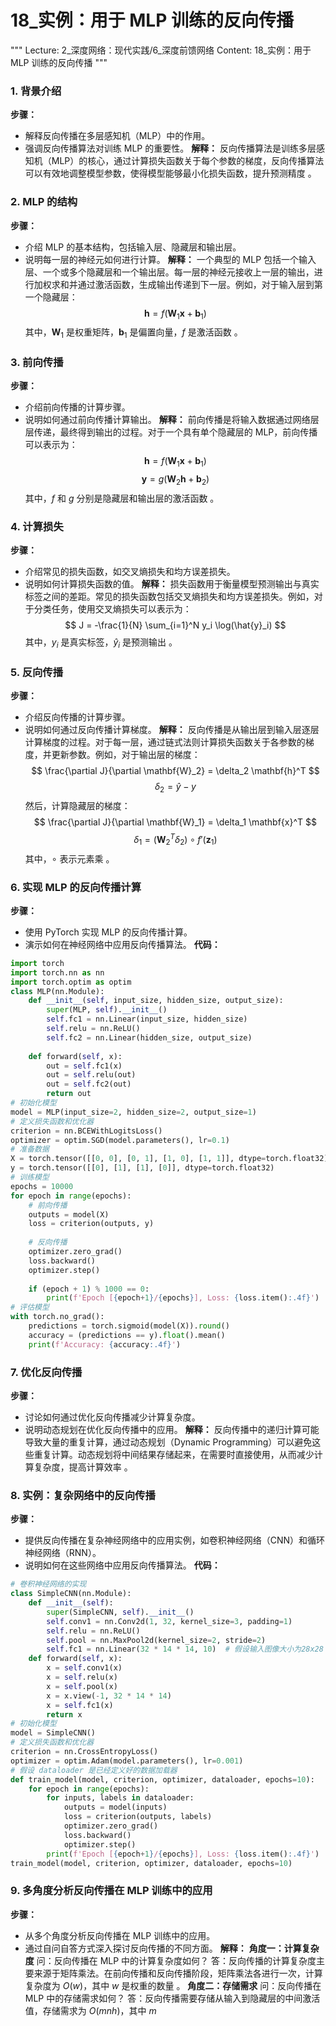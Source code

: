 # 18_实例：用于 MLP 训练的反向传播
"""
Lecture: 2_深度网络：现代实践/6_深度前馈网络
Content: 18_实例：用于 MLP 训练的反向传播
"""
### 1. 背景介绍
**步骤：**
- 解释反向传播在多层感知机（MLP）中的作用。
- 强调反向传播算法对训练 MLP 的重要性。
**解释：**
反向传播算法是训练多层感知机（MLP）的核心，通过计算损失函数关于每个参数的梯度，反向传播算法可以有效地调整模型参数，使得模型能够最小化损失函数，提升预测精度 。
### 2. MLP 的结构
**步骤：**
- 介绍 MLP 的基本结构，包括输入层、隐藏层和输出层。
- 说明每一层的神经元如何进行计算。
**解释：**
一个典型的 MLP 包括一个输入层、一个或多个隐藏层和一个输出层。每一层的神经元接收上一层的输出，进行加权求和并通过激活函数，生成输出传递到下一层。例如，对于输入层到第一个隐藏层：
$$ \mathbf{h} = f(\mathbf{W}_1 \mathbf{x} + \mathbf{b}_1) $$
其中，$\mathbf{W}_1$ 是权重矩阵，$\mathbf{b}_1$ 是偏置向量，$f$ 是激活函数 。
### 3. 前向传播
**步骤：**
- 介绍前向传播的计算步骤。
- 说明如何通过前向传播计算输出。
**解释：**
前向传播是将输入数据通过网络层层传递，最终得到输出的过程。对于一个具有单个隐藏层的 MLP，前向传播可以表示为：
$$ \mathbf{h} = f(\mathbf{W}_1 \mathbf{x} + \mathbf{b}_1) $$
$$ \mathbf{y} = g(\mathbf{W}_2 \mathbf{h} + \mathbf{b}_2) $$
其中，$f$ 和 $g$ 分别是隐藏层和输出层的激活函数 。
### 4. 计算损失
**步骤：**
- 介绍常见的损失函数，如交叉熵损失和均方误差损失。
- 说明如何计算损失函数的值。
**解释：**
损失函数用于衡量模型预测输出与真实标签之间的差距。常见的损失函数包括交叉熵损失和均方误差损失。例如，对于分类任务，使用交叉熵损失可以表示为：
$$ J = -\frac{1}{N} \sum_{i=1}^N y_i \log(\hat{y}_i) $$
其中，$y_i$ 是真实标签，$\hat{y}_i$ 是预测输出 。
### 5. 反向传播
**步骤：**
- 介绍反向传播的计算步骤。
- 说明如何通过反向传播计算梯度。
**解释：**
反向传播是从输出层到输入层逐层计算梯度的过程。对于每一层，通过链式法则计算损失函数关于各参数的梯度，并更新参数。例如，对于输出层的梯度：
$$ \frac{\partial J}{\partial \mathbf{W}_2} = \delta_2 \mathbf{h}^T $$
$$ \delta_2 = \hat{y} - y $$
然后，计算隐藏层的梯度：
$$ \frac{\partial J}{\partial \mathbf{W}_1} = \delta_1 \mathbf{x}^T $$
$$ \delta_1 = (\mathbf{W}_2^T \delta_2) \circ f'(\mathbf{z}_1) $$
其中，$\circ$ 表示元素乘 。
### 6. 实现 MLP 的反向传播计算
**步骤：**
- 使用 PyTorch 实现 MLP 的反向传播计算。
- 演示如何在神经网络中应用反向传播算法。
**代码：**
```python
import torch
import torch.nn as nn
import torch.optim as optim
class MLP(nn.Module):
    def __init__(self, input_size, hidden_size, output_size):
        super(MLP, self).__init__()
        self.fc1 = nn.Linear(input_size, hidden_size)
        self.relu = nn.ReLU()
        self.fc2 = nn.Linear(hidden_size, output_size)
    
    def forward(self, x):
        out = self.fc1(x)
        out = self.relu(out)
        out = self.fc2(out)
        return out
# 初始化模型
model = MLP(input_size=2, hidden_size=2, output_size=1)
# 定义损失函数和优化器
criterion = nn.BCEWithLogitsLoss()
optimizer = optim.SGD(model.parameters(), lr=0.1)
# 准备数据
X = torch.tensor([[0, 0], [0, 1], [1, 0], [1, 1]], dtype=torch.float32)
y = torch.tensor([[0], [1], [1], [0]], dtype=torch.float32)
# 训练模型
epochs = 10000
for epoch in range(epochs):
    # 前向传播
    outputs = model(X)
    loss = criterion(outputs, y)
    
    # 反向传播
    optimizer.zero_grad()
    loss.backward()
    optimizer.step()
    
    if (epoch + 1) % 1000 == 0:
        print(f'Epoch [{epoch+1}/{epochs}], Loss: {loss.item():.4f}')
# 评估模型
with torch.no_grad():
    predictions = torch.sigmoid(model(X)).round()
    accuracy = (predictions == y).float().mean()
    print(f'Accuracy: {accuracy:.4f}')
```
### 7. 优化反向传播
**步骤：**
- 讨论如何通过优化反向传播减少计算复杂度。
- 说明动态规划在优化反向传播中的应用。
**解释：**
反向传播中的递归计算可能导致大量的重复计算，通过动态规划（Dynamic Programming）可以避免这些重复计算。动态规划将中间结果存储起来，在需要时直接使用，从而减少计算复杂度，提高计算效率 。
### 8. 实例：复杂网络中的反向传播
**步骤：**
- 提供反向传播在复杂神经网络中的应用实例，如卷积神经网络（CNN）和循环神经网络（RNN）。
- 说明如何在这些网络中应用反向传播算法。
**代码：**
```python
# 卷积神经网络的实现
class SimpleCNN(nn.Module):
    def __init__(self):
        super(SimpleCNN, self).__init__()
        self.conv1 = nn.Conv2d(1, 32, kernel_size=3, padding=1)
        self.relu = nn.ReLU()
        self.pool = nn.MaxPool2d(kernel_size=2, stride=2)
        self.fc1 = nn.Linear(32 * 14 * 14, 10)  # 假设输入图像大小为28x28
    def forward(self, x):
        x = self.conv1(x)
        x = self.relu(x)
        x = self.pool(x)
        x = x.view(-1, 32 * 14 * 14)
        x = self.fc1(x)
        return x
# 初始化模型
model = SimpleCNN()
# 定义损失函数和优化器
criterion = nn.CrossEntropyLoss()
optimizer = optim.Adam(model.parameters(), lr=0.001)
# 假设 dataloader 是已经定义好的数据加载器
def train_model(model, criterion, optimizer, dataloader, epochs=10):
    for epoch in range(epochs):
        for inputs, labels in dataloader:
            outputs = model(inputs)
            loss = criterion(outputs, labels)
            optimizer.zero_grad()
            loss.backward()
            optimizer.step()
        print(f'Epoch [{epoch+1}/{epochs}], Loss: {loss.item():.4f}')
train_model(model, criterion, optimizer, dataloader, epochs=10)
```
### 9. 多角度分析反向传播在 MLP 训练中的应用
**步骤：**
- 从多个角度分析反向传播在 MLP 训练中的应用。
- 通过自问自答方式深入探讨反向传播的不同方面。
**解释：**
**角度一：计算复杂度**
问：反向传播在 MLP 中的计算复杂度如何？
答：反向传播的计算复杂度主要来源于矩阵乘法。在前向传播和反向传播阶段，矩阵乘法各进行一次，计算复杂度为 $O(w)$，其中 $w$ 是权重的数量 。
**角度二：存储需求**
问：反向传播在 MLP 中的存储需求如何？
答：反向传播需要存储从输入到隐藏层的中间激活值，存储需求为 $O(mnh)$，其中 $m$